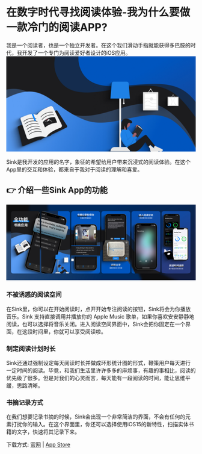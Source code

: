 # 在数字时代寻找阅读体验-我为什么要做一款冷门的阅读APP?
  
我是一个阅读者，也是一个独立开发者。在这个我们滑动手指就能获得多巴胺的时代，我开发了一个专门为阅读爱好者设计的iOS应用。
![IMG](/moodImage.jpg)

Sink是我开发的应用的名字，象征的希望给用户带来沉浸式的阅读体验。在这个App里的交互和体验，都来自于我对于阅读的理解和喜爱。  
  
## 👉 介绍一些Sink App的功能
![IMG](/presentation.jpg)
### 不被诱惑的阅读空间  
在Sink里，你可以在开始阅读时，点开开始专注阅读的按钮，Sink将会为你播放音乐。Sink 支持直接调用并播放你的 Apple Music 歌单，如果你喜欢安安静静地阅读，也可以选择将音乐关闭。进入阅读空间界面中，Sink会把你固定在一个界面，在这段时间里，你就可以享受阅读啦。


### 制定阅读计划时长
Sink还通过强制设定每天阅读时长并做成环形统计图的形式，鞭策用户每天进行一定时间的阅读。毕竟，和我们生活里许许多多的麻烦事，有趣的事相比，阅读的优先级了很多。但是对我们的心灵而言，每天能有一段阅读的时间，能让思维平缓，思路清晰。

### 书摘记录方式

在我们想要记录书摘的时候，Sink会出现一个非常简洁的界面，不会有任何的元素打扰你的输入。在这个界面里，你还可以选择使用iOS15的新特性，扫描实体书籍的文字，快速将其记录下来。


下载方式:  [官网](http://SinkInto.page) | [App Store](https://apps.apple.com/cn/app/id1539314844)


